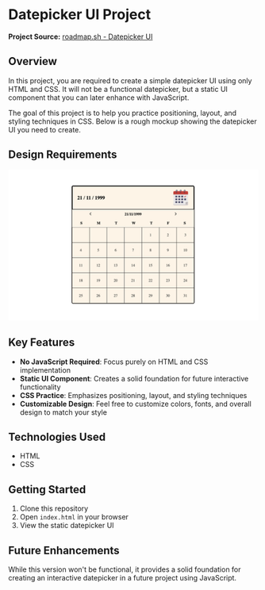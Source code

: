 # Datepicker UI Project

**Project Source:** [roadmap.sh - Datepicker UI](https://roadmap.sh/projects/datepicker-ui)

## Overview

In this project, you are required to create a simple datepicker UI using only HTML and CSS. It will not be a functional datepicker, but a static UI component that you can later enhance with JavaScript.

The goal of this project is to help you practice positioning, layout, and styling techniques in CSS. Below is a rough mockup showing the datepicker UI you need to create.

## Design Requirements

![Datepicker UI Mockup](./assets/datepicker-ui.png)

## Key Features

- **No JavaScript Required**: Focus purely on HTML and CSS implementation
- **Static UI Component**: Creates a solid foundation for future interactive functionality
- **CSS Practice**: Emphasizes positioning, layout, and styling techniques
- **Customizable Design**: Feel free to customize colors, fonts, and overall design to match your style

## Technologies Used

- HTML
- CSS

## Getting Started

1. Clone this repository
2. Open `index.html` in your browser
3. View the static datepicker UI

## Future Enhancements

While this version won't be functional, it provides a solid foundation for creating an interactive datepicker in a future project using JavaScript.

